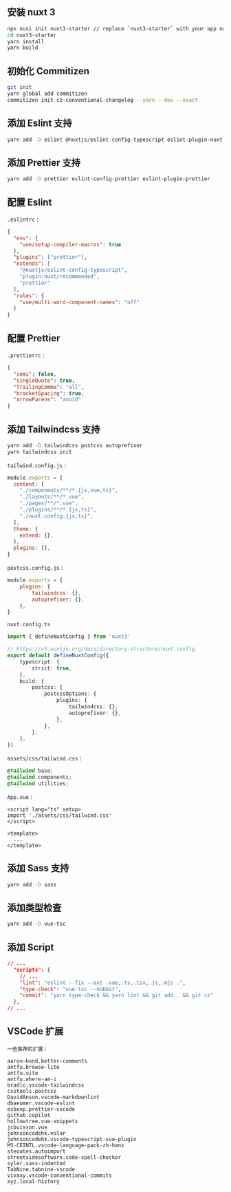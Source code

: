 ## 安装 nuxt 3

```sh
npx nuxi init nuxt3-starter // replace `nuxt3-starter` with your app name
cd nuxt3-starter
yarn install
yarn build
```



## 初始化 Commitizen

```sh
git init
yarn global add commitizen
commitizen init cz-conventional-changelog --yarn --dev --exact
```



## 添加 Eslint 支持

```sh
yarn add -D eslint @nuxtjs/eslint-config-typescript eslint-plugin-nuxt
```



## 添加 Prettier 支持

```sh
yarn add -D prettier eslint-config-prettier eslint-plugin-prettier
```



## 配置 Eslint

`.eslintrc` :

```json
{
  "env": {
  	"vue/setup-compiler-macros": true
  },
  "plugins": ["prettier"],
  "extends": [
    "@nuxtjs/eslint-config-typescript",
    "plugin:nuxt/recommended",
    "prettier"
  ],
  "rules": {
  	"vue/multi-word-component-names": "off"
  }
}
```



## 配置 Prettier

`.prettierrc` :

```json
{
  "semi": false,
  "singleQuote": true,
  "TrailingComma": "all",
  "bracketSpacing": true,
  "arrowParens": "avoid"
}
```



## 添加 Tailwindcss 支持

```sh
yarn add -D tailwindcss postcss autoprefixer
yarn tailwindcss init
```



`tailwind.config.js` :

```js
module.exports = {
  content: [
    "./components/**/*.{js,vue,ts}",
    "./layouts/**/*.vue",
    "./pages/**/*.vue",
    "./plugins/**/*.{js,ts}",
    "./nuxt.config.{js,ts}",
  ],
  theme: {
    extend: {},
  },
  plugins: [],
}
```



`postcss.config.js` :

```js
module.exports = {
    plugins: {
        tailwindcss: {},
        autoprefixer: {},
    },
}
```



`nuxt.config.ts`

```typescript
import { defineNuxtConfig } from 'nuxt3'

// https://v3.nuxtjs.org/docs/directory-structure/nuxt.config
export default defineNuxtConfig({
    typescript: {
        strict: true,
    },
    build: {
        postcss: {
            postcssOptions: {
                plugins: {
                    tailwindcss: {},
                    autoprefixer: {},
                },
            },
        },
    },
})
```



`assets/css/tailwind.css` :

```css
@tailwind base;
@tailwind components;
@tailwind utilities;
```



`App.vue` :

```vue
<script lang="ts" setup>
import './assets/css/tailwind.css'
</script>

<template>
  ...
</template>
```



## 添加 Sass 支持

```sh
yarn add -D sass
```



## 添加类型检查

```sh
yarn add -D vue-tsc
```



## 添加 Script

```json
// ...
  "scripts": {
    // ...
    "lint": "eslint --fix --ext .vue,.ts,.tsx,.js,.mjs .",
    "type-check": "vue-tsc --noEmit",
    "commit": "yarn type-check && yarn lint && git add . && git cz"
  },
// ...
```



## VSCode 扩展

`一些推荐的扩展` :

```
aaron-bond.better-comments
antfu.browse-lite
antfu.vite
antfu.where-am-i
bradlc.vscode-tailwindcss
csstools.postcss
DavidAnson.vscode-markdownlint
dbaeumer.vscode-eslint
esbenp.prettier-vscode
github.copilot
hollowtree.vue-snippets
jcbuisson.vue
johnsoncodehk.volar
johnsoncodehk.vscode-typescript-vue-plugin
MS-CEINTL.vscode-language-pack-zh-hans
steoates.autoimport
streetsidesoftware.code-spell-checker
syler.sass-indented
TabNine.tabnine-vscode
vivaxy.vscode-conventional-commits
xyz.local-history
```

